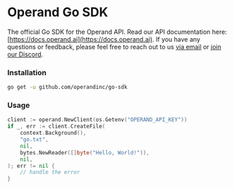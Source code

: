 # Operand Go SDK

The official Go SDK for the Operand API. Read our API documentation here: [https://docs.operand.ai](https://docs.operand.ai). If you have any questions or feedback, please feel free to reach out to us [via email](mailto:support@operand.ai) or [join our Discord](https://operand.ai/discord).

### Installation

```bash
go get -u github.com/operandinc/go-sdk
```

### Usage

```go
client := operand.NewClient(os.Getenv("OPERAND_API_KEY"))
if _, err := client.CreateFile(
    context.Background(),
    "go.txt",
    nil,
    bytes.NewReader([]byte("Hello, World!")),
    nil,
); err != nil {
    // handle the error
}
```
